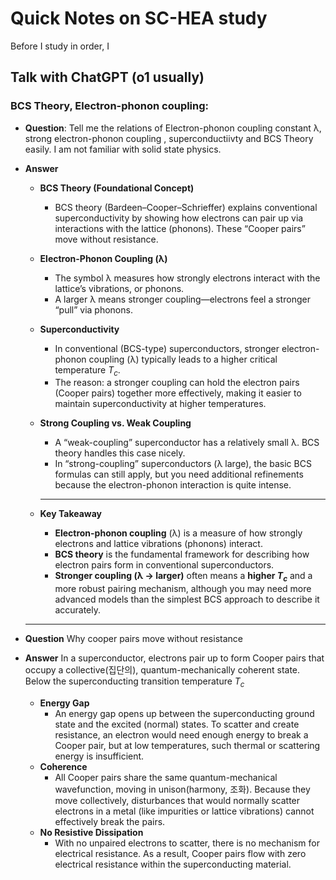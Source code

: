 # Quick Notes on SC-HEA study
Before I study in order, I 

## Talk with ChatGPT (o1 usually)
### BCS Theory, Electron-phonon coupling:
* **Question**: Tell me the relations of Electron-phonon coupling constant λ, strong electron-phonon coupling , superconductiivty and BCS Theory easily. I am not familiar with solid state physics.  
* **Answer**
    * **BCS Theory (Foundational Concept)**
        * BCS theory (Bardeen–Cooper–Schrieffer) explains conventional superconductivity by showing how electrons can pair up via interactions with the lattice (phonons). These “Cooper pairs” move without resistance.
    * **Electron-Phonon Coupling (λ)**
        * The symbol λ measures how strongly electrons interact with the lattice’s vibrations, or phonons.
        * A larger λ means stronger coupling—electrons feel a stronger “pull” via phonons.
    * **Superconductivity**
        * In conventional (BCS-type) superconductors, stronger electron-phonon coupling (λ) typically leads to a higher critical temperature $T_c$.
        * The reason: a stronger coupling can hold the electron pairs (Cooper pairs) together more effectively, making it easier to maintain superconductivity at higher temperatures.
    * **Strong Coupling vs. Weak Coupling**
        * A “weak-coupling” superconductor has a relatively small λ. BCS theory handles this case nicely.
        * In “strong-coupling” superconductors (λ large), the basic BCS formulas can still apply, but you need additional refinements because the electron-phonon interaction is quite intense.

        ---
    * **Key Takeaway**
        * **Electron-phonon coupling** (λ) is a measure of how strongly electrons and lattice vibrations (phonons) interact.
        * **BCS theory** is the fundamental framework for describing how electron pairs form in conventional superconductors.
        * **Stronger coupling (λ -> larger)** often means a **higher $T_c$** and a more robust pairing mechanism, although you may need more advanced models than the simplest BCS approach to describe it accurately.  

    ---
* **Question** Why cooper pairs move without resistance  
* **Answer** In a superconductor, electrons pair up to form Cooper pairs that occupy a collective(집단의), quantum-mechanically coherent state. Below the superconducting transition temperature $T_c$
    * **Energy Gap**
        * An energy gap opens up between the superconducting ground state and the excited (normal) states. To scatter and create resistance, an electron would need enough energy to break a Cooper pair, but at low temperatures, such thermal or scattering energy is insufficient.
    * **Coherence**
        * All Cooper pairs share the same quantum-mechanical wavefunction, moving in unison(harmony, 조화). Because they move collectively, disturbances that would normally scatter electrons in a metal (like impurities or lattice vibrations) cannot effectively break the pairs.
    * **No Resistive Dissipation**
        * With no unpaired electrons to scatter, there is no mechanism for electrical resistance. As a result, Cooper pairs flow with zero electrical resistance within the superconducting material.